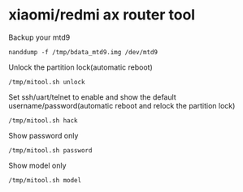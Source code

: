 # xiaomi/redmi ax router tool


Backup your mtd9

`nanddump -f /tmp/bdata_mtd9.img /dev/mtd9`

Unlock the partition lock(automatic reboot)

`/tmp/mitool.sh unlock`

Set ssh/uart/telnet to enable and show the default username/password(automatic reboot and relock the partition lock)

`/tmp/mitool.sh hack`

Show password only

`/tmp/mitool.sh password`

Show model only

`/tmp/mitool.sh model`
